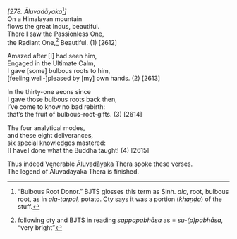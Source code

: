 *\[278. Āluvadāyaka*[^1]*\]*  
On a Himalayan mountain  
flows the great Indus, beautiful.  
There I saw the Passionless One,  
the Radiant One,[^2] Beautiful. (1) \[2612\]

Amazed after \[I\] had seen him,  
Engaged in the Ultimate Calm,  
I gave \[some\] bulbous roots to him,  
\[feeling well-\]pleased by \[my\] own hands. (2) \[2613\]

In the thirty-one aeons since  
I gave those bulbous roots back then,  
I’ve come to know no bad rebirth:  
that’s the fruit of bulbous-root-gifts. (3) \[2614\]

The four analytical modes,  
and these eight deliverances,  
six special knowledges mastered:  
\[I have\] done what the Buddha taught! (4) \[2615\]

Thus indeed Venerable Āluvadāyaka Thera spoke these verses.  
The legend of Āluvadāyaka Thera is finished.  
[^1]: “Bulbous Root Donor.” BJTS glosses this term as Sinh. *ala,* root,
    bulbous root, as in *ala-tarpal,* potato. Cty says it was a portion
    (*khaṇḍa*) of the stuff.  
[^2]: following cty and BJTS in reading *sappapabhāsa* as =
    *su-(p)pabhāsa,* “very bright”
